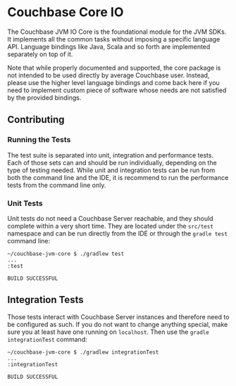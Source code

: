# Couchbase Core IO
The Couchbase JVM IO Core is the foundational module for the JVM SDKs. It implements all the common tasks without
imposing a specific language API. Language bindings like Java, Scala and so forth are implemented separately on top
of it.

Note that while properly documented and supported, the core package is not intended to be used directly by average
Couchbase user. Instead, please use the higher level language bindings and come back here if you need to implement
custom piece of software whose needs are not satisfied by the provided bindings.

## Contributing

### Running the Tests
The test suite is separated into unit, integration and performance tests. Each of those sets can and should be run
individually, depending on the type of testing needed. While unit and integration tests can be run from both the
command line and the IDE, it is recommend to run the performance tests from the command line only.

### Unit Tests
Unit tests do not need a Couchbase Server reachable, and they should complete within a very short time. They are
located under the `src/test` namespace and can be run directly from the IDE or through the `gradle test` command line:

```
~/couchbase-jvm-core $ ./gradlew test
...
:test

BUILD SUCCESSFUL
```

## Integration Tests
Those tests interact with Couchbase Server instances and therefore need to be configured as such. If you do not want
to change anything special, make sure you at least have one running on `localhost`. Then use the `gradle integrationTest`
command:

```
~/couchbase-jvm-core $ ./gradlew integrationTest
...
:integrationTest

BUILD SUCCESSFUL
```